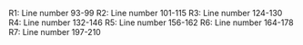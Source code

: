 
R1: Line number 93-99
R2: Line number 101-115 
R3: Line number 124-130
R4: Line number 132-146 
R5: Line number 156-162
R6: Line number 164-178
R7: Line number 197-210